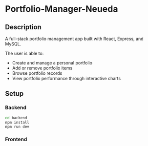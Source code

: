 # Portfolio-Manager-Neueda
## Description
A full-stack portfolio management app built with React, Express, and MySQL.

The user is able to:
- Create and manage a personal portfolio
- Add or remove portfolio items
- Browse portfolio records
- View portfolio performance through interactive charts

## Setup

### Backend
```bash
cd backend
npm install
npm run dev
```

### Frontend